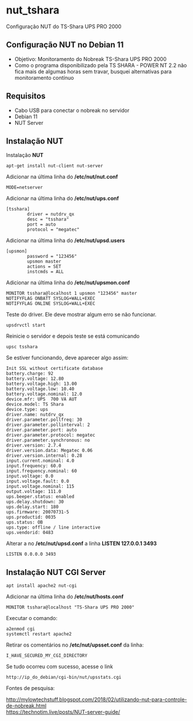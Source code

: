 # nut_tshara
Configuração NUT do TS-Shara UPS PRO 2000

## Configuração NUT no Debian 11

- Objetivo: Monitoramento do Nobreak TS-Shara UPS PRO 2000
- Como o programa disponibilizado pela TS SHARA - POWER NT 2.2 não fica mais de algumas horas sem travar, busquei alternativas para monitoramento contínuo

## Requisitos

- Cabo USB para conectar o nobreak no servidor
- Debian 11
- NUT Server

## Instalação NUT

Instalação **NUT**

	apt-get install nut-client nut-server

Adicionar na última linha do **/etc/nut/nut.conf**

	MODE=netserver

Adicionar na última linha do **/etc/nut/ups.conf**
	
	[tsshara]
        	driver = nutdrv_qx
        	desc = "tsshara"
        	port = auto
        	protocol = "megatec"

 Adicionar na última linha do **/etc/nut/upsd.users**
 
	[upsmon]
        	password = "123456"
        	upsmon master
        	actions = SET
        	instcmds = ALL

Adicionar na última linha do **/etc/nut/upsmon.conf**

	MONITOR tsshara@localhost 1 upsmon "123456" master
	NOTIFYFLAG ONBATT SYSLOG+WALL+EXEC
	NOTIFYFLAG ONLINE SYSLOG+WALL+EXEC

Teste do driver. Ele deve mostrar algum erro se não funcionar.

	upsdrvctl start

Reinicie o servidor e depois teste se está comunicando

	upsc tsshara

Se estiver funcionando, deve aparecer algo assim:
	
	Init SSL without certificate database
	battery.charge: 92
	battery.voltage: 12.80
	battery.voltage.high: 13.00
	battery.voltage.low: 10.40
	battery.voltage.nominal: 12.0
	device.mfr: UPS  700 VA AUT
	device.model: TS Shara
	device.type: ups
	driver.name: nutdrv_qx
	driver.parameter.pollfreq: 30
	driver.parameter.pollinterval: 2
	driver.parameter.port: auto
	driver.parameter.protocol: megatec
	driver.parameter.synchronous: no
	driver.version: 2.7.4
	driver.version.data: Megatec 0.06
	driver.version.internal: 0.28
	input.current.nominal: 4.0
	input.frequency: 60.0
	input.frequency.nominal: 60
	input.voltage: 0.0
	input.voltage.fault: 0.0
	input.voltage.nominal: 115
	output.voltage: 111.0
	ups.beeper.status: enabled
	ups.delay.shutdown: 30
	ups.delay.start: 180
	ups.firmware: 20070731-5
	ups.productid: 0035
	ups.status: OB
	ups.type: offline / line interactive
	ups.vendorid: 0483
	
Alterar a no **/etc/nut/upsd.conf** a linha **LISTEN 127.0.0.1 3493**

	LISTEN 0.0.0.0 3493 

## Instalação NUT CGI Server

	apt install apache2 nut-cgi

Adicionar na última linha do **/etc/nut/hosts.conf**

	MONITOR tsshara@localhost "TS-Shara UPS PRO 2000"

Executar o comando:

	a2enmod cgi
 	systemctl restart apache2

Retirar os comentários no **/etc/nut/upsset.conf** da linha:

	I_HAVE_SECURED_MY_CGI_DIRECTORY

 Se tudo ocorreu com sucesso, acesse o link

	http://ip_do_debian/cgi-bin/nut/upsstats.cgi

Fontes de pesquisa:

http://mylowtechstuff.blogspot.com/2018/02/utilizando-nut-para-controle-de-nobreak.html <br />
https://technotim.live/posts/NUT-server-guide/
 
